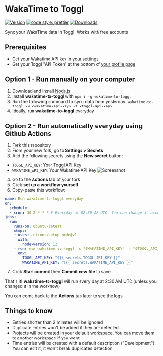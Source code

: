 # WakaTime to Toggl

[![Version][version-src]][version-href]
[![code style: prettier][code-style-src]][code-style-href]
[![Downloads][downloads-src]][downloads-href]

Sync your WakaTime data in Toggl. Works with free accounts

## Prerequisites

-   Get your Wakatime API key in [your settings](https://wakatime.com/settings/api-key)
-   Get your Toggl "API Token" at the bottom of [your profile page](https://www.toggl.com/app/profile)

## Option 1 - Run manually on your computer

1.   Download and install [Node.js](https://nodejs.org/en/download/)
2.   Install **wakatime-to-toggl** with `npm i -g wakatime-to-toggl`
3.   Run the following command to sync data from yesterday: `wakatime-to-toggl -w <wakatime-api-key> -t <toggl-api-key>`
4.   Ideally, run **wakatime-to-toggl** everyday

## Option 2 - Run automatically everyday using Github Actions

1. Fork this repository
2. From your new fork, go to **Settings > Secrets**
3. Add the following secrets using the **New secret** button:
  - `TOGGL_API_KEY`: Your Toggl API Key
  - `WAKATIME_API_KEY`: Your Wakatime API Key
  ![Screenshot](https://user-images.githubusercontent.com/17952318/86905384-4934f180-c112-11ea-91cd-7b391cd7e5de.png)

4. Go to the **Actions** tab of your fork
5. Click **set up a workflow yourself**
6. Copy-paste this workflow:
```yaml
name: Run wakatime-to-toggl everyday
on:
  schedule:
  - cron: 30 2 * * * # Everyday at 02:30 AM UTC. You can change it according to your timezone
jobs:
  run:
    runs-on: ubuntu-latest
    steps:
    - uses: actions/setup-node@v1
      with:
        node-version: 12
    - run: npx wakatime-to-toggl -w "$WAKATIME_API_KEY" -t "$TOGGL_API_KEY"
      env:
        TOGGL_API_KEY: "${{ secrets.TOGGL_API_KEY }}"
        WAKATIME_API_KEY: "${{ secrets.WAKATIME_API_KEY }}"

``` 
7. Click **Start commit** then **Commit new file** to save

That's it! **wakatime-to-toggl** will run every day at 2:30 AM UTC (unless you changed it in the workflow)

You can come back to the **Actions** tab later to see the logs

## Things to know

-   Entries shorter than 2 minutes will be ignored
-   Duplicate entries won't be added if they are detected
-   Projects will be created in your default workspace. You can move them to another workspace if you want
-   Time entries will be created with a default description ("Development"). You can edit it, it won't break duplicates detection

[version-src]: https://runkit.io/bokub/npm-version/branches/master/wakatime-to-toggl?style=flat
[code-style-src]: https://flat.badgen.net/badge/code%20style/prettier/ff69b4
[downloads-src]: https://flat.badgen.net/npm/dm/wakatime-to-toggl
[version-href]: https://www.npmjs.com/package/wakatime-to-toggl
[code-style-href]: https://github.com/prettier/prettier
[downloads-href]: https://www.npmjs.com/package/wakatime-to-toggl
